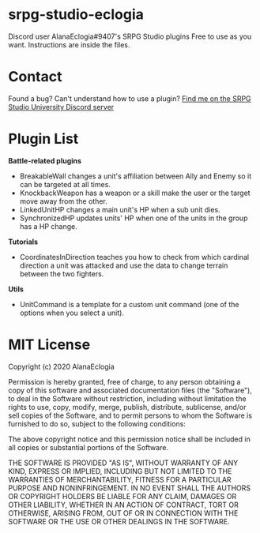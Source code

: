 # srpg-studio-eclogia
Discord user AlanaEclogia#9407's SRPG Studio plugins
Free to use as you want. Instructions are inside the files.

# Contact
Found a bug? Can't understand how to use a plugin? [Find me on the SRPG Studio University Discord server](https://discord.gg/GcTS5EH)

# Plugin List

**Battle-related plugins**

- BreakableWall changes a unit's affiliation between Ally and Enemy so it can be targeted at all times.
- KnockbackWeapon has a weapon or a skill make the user or the target move away from the other.
- LinkedUnitHP changes a main unit's HP when a sub unit dies.
- SynchronizedHP updates units' HP when one of the units in the group has a HP change.

**Tutorials**
- CoordinatesInDirection teaches you how to check from which cardinal direction a unit was attacked and use the data to change terrain between the two fighters.

**Utils**
- UnitCommand is a template for a custom unit command (one of the options when you select a unit).

# MIT License

Copyright (c) 2020 AlanaEclogia

Permission is hereby granted, free of charge, to any person obtaining a copy
of this software and associated documentation files (the "Software"), to deal
in the Software without restriction, including without limitation the rights
to use, copy, modify, merge, publish, distribute, sublicense, and/or sell
copies of the Software, and to permit persons to whom the Software is
furnished to do so, subject to the following conditions:

The above copyright notice and this permission notice shall be included in all
copies or substantial portions of the Software.

THE SOFTWARE IS PROVIDED "AS IS", WITHOUT WARRANTY OF ANY KIND, EXPRESS OR
IMPLIED, INCLUDING BUT NOT LIMITED TO THE WARRANTIES OF MERCHANTABILITY,
FITNESS FOR A PARTICULAR PURPOSE AND NONINFRINGEMENT. IN NO EVENT SHALL THE
AUTHORS OR COPYRIGHT HOLDERS BE LIABLE FOR ANY CLAIM, DAMAGES OR OTHER
LIABILITY, WHETHER IN AN ACTION OF CONTRACT, TORT OR OTHERWISE, ARISING FROM,
OUT OF OR IN CONNECTION WITH THE SOFTWARE OR THE USE OR OTHER DEALINGS IN THE
SOFTWARE.